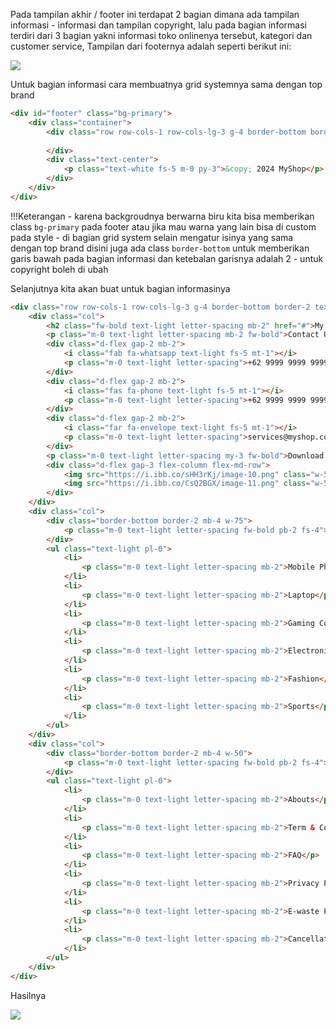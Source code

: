 Pada tampilan akhir / footer ini terdapat 2 bagian dimana ada tampilan informasi - informasi dan tampilan copyright, lalu pada bagian informasi terdiri dari 3 bagian yakni informasi toko onlinenya tersebut, kategori dan customer service, Tampilan dari footernya adalah seperti berikut ini:  
  
![](https://i.ibb.co.com/gWHmQb2/pkr45.png)
  
Untuk bagian informasi cara membuatnya grid systemnya sama dengan top brand  
  
```html title="index.html"
<div id="footer" class="bg-primary">
    <div class="container">
        <div class="row row-cols-1 row-cols-lg-3 g-4 border-bottom border-2 text-light py-3">
            
        </div>
        <div class="text-center">
            <p class="text-white fs-5 m-0 py-3">&copy; 2024 MyShop</p>
        </div>
    </div>
</div>
```
  
!!!Keterangan
    - karena backgroudnya berwarna biru kita bisa memberikan class `bg-primary` pada footer atau jika mau warna yang lain bisa di custom pada style
    - di bagian grid system selain mengatur isinya yang sama dengan top brand disini juga ada class `border-bottom` untuk memberikan garis bawah pada bagian informasi dan ketebalan garisnya adalah 2
    - untuk copyright boleh di ubah
  
Selanjutnya kita akan buat untuk bagian informasinya
  
```html title="index.html" hl_lines="2 3 4 5 6 7 8 9 10 11 12 13 14 15 16 17 18 19 20 21 22 23 24 25 26 27 28 29 30 31 32 33 34 35 36 37 38 39 40 41 42 43 44 45 46 47 48 49 50 51 52 53 54 55 56 57 58 59 60 61 62 63 64 65 66 67 68 69 70 71 72"
<div class="row row-cols-1 row-cols-lg-3 g-4 border-bottom border-2 text-light py-3">
    <div class="col">
        <h2 class="fw-bold text-light letter-spacing mb-2" href="#">My Shop</h2>
        <p class="m-0 text-light letter-spacing mb-2 fw-bold">Contact Us</p>
        <div class="d-flex gap-2 mb-2">
            <i class="fab fa-whatsapp text-light fs-5 mt-1"></i>
            <p class="m-0 text-light letter-spacing">+62 9999 9999 9999</p>
        </div>
        <div class="d-flex gap-2 mb-2">
            <i class="fas fa-phone text-light fs-5 mt-1"></i>
            <p class="m-0 text-light letter-spacing">+62 9999 9999 9999</p>
        </div>
        <div class="d-flex gap-2 mb-2">
            <i class="far fa-envelope text-light fs-5 mt-1"></i>
            <p class="m-0 text-light letter-spacing">services@myshop.com</p>
        </div>
        <p class="m-0 text-light letter-spacing my-3 fw-bold">Download App</p>
        <div class="d-flex gap-3 flex-column flex-md-row">
            <img src="https://i.ibb.co/sHH3rKj/image-10.png" class="w-50">
            <img src="https://i.ibb.co/CsQ2BGX/image-11.png" class="w-50">
        </div>
    </div>
    <div class="col">
        <div class="border-bottom border-2 mb-4 w-75">
            <p class="m-0 text-light letter-spacing fw-bold pb-2 fs-4">Most Popular Categories</p>
        </div>
        <ul class="text-light pl-0">
            <li>
                <p class="m-0 text-light letter-spacing mb-2">Mobile Phone</p>
            </li>
            <li>
                <p class="m-0 text-light letter-spacing mb-2">Laptop</p>
            </li>
            <li>
                <p class="m-0 text-light letter-spacing mb-2">Gaming Console</p>
            </li>
            <li>
                <p class="m-0 text-light letter-spacing mb-2">Electronic</p>
            </li>
            <li>
                <p class="m-0 text-light letter-spacing mb-2">Fashion</p>
            </li>
            <li>
                <p class="m-0 text-light letter-spacing mb-2">Sports</p>
            </li>
        </ul>
    </div>
    <div class="col">
        <div class="border-bottom border-2 mb-4 w-50">
            <p class="m-0 text-light letter-spacing fw-bold pb-2 fs-4">Customer Services</p>
        </div>
        <ul class="text-light pl-0">
            <li>
                <p class="m-0 text-light letter-spacing mb-2">Abouts</p>
            </li>
            <li>
                <p class="m-0 text-light letter-spacing mb-2">Term & Conditions</p>
            </li>
            <li>
                <p class="m-0 text-light letter-spacing mb-2">FAQ</p>
            </li>
            <li>
                <p class="m-0 text-light letter-spacing mb-2">Privacy Policy</p>
            </li>
            <li>
                <p class="m-0 text-light letter-spacing mb-2">E-waste Policy</p>
            </li>
            <li>
                <p class="m-0 text-light letter-spacing mb-2">Cancellation & Return Policy</p>
            </li>
        </ul>
    </div>
</div>
```
  
Hasilnya  
  
![](https://i.ibb.co.com/gWHmQb2/pkr45.png)